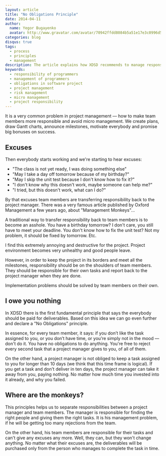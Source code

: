 ```yaml
---
layout: article
title: "No Obligations Principle"
date: 2014-04-11
author:
  name: Yegor Bugayenko
  avatar: http://www.gravatar.com/avatar/70942ffdd8084b5a51e17e3c0996d53c?s=300
categories: blog
disqus: true
tags:
  - process
  - principles
  - management
description: The article explains how XDSD recommends to manage responsibility
keywords:
  - responsibility of programmers
  - management of programmers
  - obligations in software project
  - project management
  - risk management
  - micro management
  - project responsibility
---
```


It is a very common problem in project management &mdash; how to
make team members more responsible and avoid micro management.
We create plans, draw Gantt charts, announce milestones,
motivate everybody and promise big bonuses on success.

## Excuses

Then everybody starts working and we're starting to hear excuses:

 * "The class is not yet ready, I was doing something else"
 * "May I take a day off tomorrow because of my birthday?"
 * "May I skip the unit test because I don't know how to fix it?"
 * "I don't know why this doesn't work, maybe someone can help me?"
 * "I tried, but this doesn't work, what can I do?"

By that excuses team members are transferring responsibility
back to the project manager. There was a very famous article
published by Oxford Management a few years ago, about "Management Monkeys"...

A traditional way to transfer responsibility back to team members
is to become an asshole. You have a birthday tomorrow? I don't care,
you still have to meet your deadline. You don't know how to fix the
unit test? Not my problem, it should be fixed by tomorrow. Etc.

I find this extremely annoying and destructive for the project. Project
environment becomes very unhealthy and good people leave.

However, in order to keep the project in its borders and meet
all the milestones, responsibility should be on the shoulders of
team members. They should be responsible for their own tasks and
report back to the project manager when they are done.

Implementation problems should be solved by team members on their own.

## I owe you nothing

In XDSD there is the first fundamental principle that says
the everybody should be paid for deliverables. Based on this
idea we can go even further and declare a "No Obligations" principle.

In essence, for every team member, it says: if you don’t like the task assigned
to you, or you don’t have time, or you’re simply not in the mood &mdash; don't do it.
You have no obligations to do anything. You're free to reject every second
task that a project manager gives to you, of all of them.

On the other hand, a project manager is not obliged to keep a task assigned
to you for longer than 10 days (we think that this time frame is logical).
If you get a task and don't deliver in ten days, the project manager
can take it away from you, paying nothing. No matter how much time you
invested into it already, and why you failed.

## Where are the monkeys?

This principles helps us to separate responsibilities between a project
manager and team members. The manager is responsible for finding the right
people and giving them the right tasks. It is his management problem, if
he will be getting too many rejections from the team.

On the other hand, his team members are responsible for their tasks
and can't give any excuses any more. Well, they can, but they won't
change anything. No matter what their excuses are, the deliverables
will be purchased only from the person who manages to complete the task
in time.
